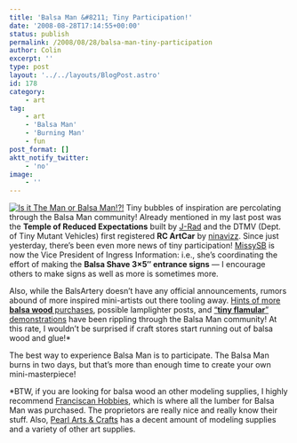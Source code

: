 ```yaml
---
title: 'Balsa Man &#8211; Tiny Participation!'
date: '2008-08-28T17:14:55+00:00'
status: publish
permalink: /2008/08/28/balsa-man-tiny-participation
author: Colin
excerpt: ''
type: post
layout: '../../layouts/BlogPost.astro'
id: 178
category:
    - art
tag:
    - art
    - 'Balsa Man'
    - 'Burning Man'
    - fun
post_format: []
aktt_notify_twitter:
    - 'no'
image:
    - ''
---
```

[![Is it The Man or Balsa Man!?!](https://farm4.static.flickr.com/3156/2805204818_6f5ff9b968_m.jpg)](https://www.flickr.com/photos/headlouse/2805204818/ "Is it The Man or Balsa Man!?! by catcubed, on Flickr") Tiny bubbles of inspiration are percolating through the Balsa Man community! Already mentioned in my last post was the **Temple of Reduced Expectations** built by [J-Rad](https://twitter.com/JRadhirsch) and the DTMV (Dept. of Tiny Mutant Vehicles) first registered **RC ArtCar** by [ninavizz](https://twitter.com/ninavizz). Since just yesterday, there’s been even more news of tiny participation! [MissySB](https://twitter.com/MissySB) is now the Vice President of Ingress Information: i.e., she’s coordinating the effort of making the **Balsa Shave 3×5″ entrance signs** — I encourage others to make signs as well as more is sometimes more.

Also, while the BalsArtery doesn’t have any official announcements, rumors abound of more inspired mini-artists out there tooling away. [Hints of more **balsa wood** purchases](https://twitter.com/criollo/statuses/902116022), possible lamplighter posts, and [“**tiny flamular**” demonstrations](https://twitter.com/MissySB/statuses/902191887) have been rippling through the Balsa Man community! At this rate, I wouldn’t be surprised if craft stores start running out of balsa wood and glue!\*

The best way to experience Balsa Man is to participate. The Balsa Man burns in two days, but that’s more than enough time to create your own mini-masterpiece!

\*BTW, if you are looking for balsa wood an other modeling supplies, I highly recommend [Franciscan Hobbies](https://www.yelp.com/biz/franciscan-hobbies-san-francisco), which is where all the lumber for Balsa Man was purchased. The proprietors are really nice and really know their stuff. Also, [Pearl Arts &amp; Crafts](https://www.yelp.com/biz/pearl-art-and-craft-supplies-san-francisco) has a decent amount of modeling supplies and a variety of other art supplies.